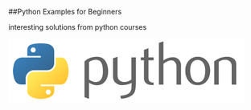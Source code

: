 ##Python Examples for Beginners 

interesting solutions from python courses

![Python is Awesome!](src/img/python-logo.png)
